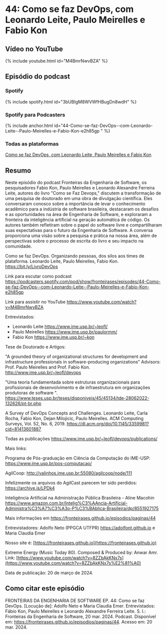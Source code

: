 # 44: Como se faz DevOps, com Leonardo Leite, Paulo Meirelles e Fabio Kon

## Vídeo no YouTube

{% include youtube.html id="M4BmrNwvBZA" %}

## Episódio do podcast

### Spotify

{% include spotify.html id="3bUBIgM8WVWfHBugDn8wdH" %}


### Spotify para Podcasters

{% include anchor.html id="44-Como-se-faz-DevOps--com-Leonardo-Leite--Paulo-Meirelles-e-Fabio-Kon-e2h85gp " %}

### Todas as plataformas

[Como se faz DevOps, com Leonardo Leite, Paulo Meirelles e Fabio Kon](https://podcasters.spotify.com/pod/show/fronteirases/episodes/44-Como-se-faz-DevOps--com-Leonardo-Leite--Paulo-Meirelles-e-Fabio-Kon-e2h85gp )



## Resumo


Neste episódio do podcast Fronteiras da Engenharia de Software, os pesquisadores Fabio Kon, Paulo Meirelles e Leonardo Alexandre Ferreira Leite, autores do livro "Como se Faz Devops," discutem a transformação de uma pesquisa de doutorado em uma obra de divulgação científica. Eles conversaram conosco sobre a importância de levar o conhecimento acadêmico para a indústria de software brasileira, destacaram os desafios e as oportunidades na área de Engenharia de Software, e exploraram a fronteira da inteligência artificial na geração automática de código. Os autores também refletiram sobre o papel do software livre e compartilharam suas expectativas para o futuro da Engenharia de Software. A conversa proporciona uma visão sobre a pesquisa e prática na nossa área, além de perspectivas sobre o processo de escrita do livro e seu impacto na comunidade.


Como se faz DevOps. Organizando pessoas, dos silos aos times de plataforma. Leonardo Leite, Paulo Meirelles, Fabio Kon. <https://bit.ly/LivroDevOps>

Link para escutar como podcast <https://podcasters.spotify.com/pod/show/fronteirases/episodes/44-Como-se-faz-DevOps--com-Leonardo-Leite--Paulo-Meirelles-e-Fabio-Kon-e2h85gp>

Link para assistir no YouTube <https://www.youtube.com/watch?v=M4BmrNwvBZA>

Entrevistados:

-   Leonardo Leite <https://www.ime.usp.br/~leofl/> 
-   Paulo Meirelles <https://www.ime.usp.br/paulormm/> 
-   Fabio Kon <https://www.ime.usp.br/~kon>

Tese de Doutorado e Artigos:

"A grounded theory of organizational structures for development and infrastructure professionals in software-producing organizations"
Advisors: Prof. Paulo Meirelles and Prof. Fabio Kon.
<http://www.ime.usp.br/~leofl/devops>

"Uma teoria fundamentada sobre estruturas organizacionais para profissionais de desenvolvimento e de infraestrutura em organizações produtoras de software ". <https://www.teses.usp.br/teses/disponiveis/45/45134/tde-28062022-132626/pt-br.php>

A Survey of DevOps Concepts and Challenges. Leonardo Leite, Carla Rocha, Fabio Kon, Dejan Milojicic, Paulo Meirelles. ACM Computing Surveys, Vol. 52, No. 6, 2019. <https://dl.acm.org/doi/10.1145/3359981?cid=81413601887>

Todas as publicações <https://www.ime.usp.br/~leofl/devops/publications/>

Mais links:

Programa de Pós-graduação em Ciência da Computação do IME-USP: <https://www.ime.usp.br/pos-computacao/>

AgilCoop: <http://valinhos.ime.usp.br:55080/agilcoop/node/111>

Infelizmente os arquivos do AgilCast parecem ter sido perdidos: <https://archive.is/LPDk4>

Inteligência Artificial na Administração Pública Brasileira - Aline Macohin <https://www.amazon.com.br/Intelig%C3%AAncia-Artificial-Administra%C3%A7%C3%A3o-P%C3%BAblica-Brasileira/dp/8551927175>

Mais informações em ⁠⁠<https://fronteirases.github.io/episodios/paginas/44>

Entrevistadores: Adolfo Neto (PPGCA UTFPR) ⁠⁠⁠⁠https://adolfont.github.io⁠ e Maria Claudia Emer

Nosso site é: ⁠⁠[https://fronteirases.github.io⁠](https://fronteirases.github.io⁠)

Extreme Energy (Music Today 80). Composed & Produced by: Anwar Amr. Link:⁠ ⁠⁠⁠[https://www.youtube.com/watch?v=8ZZbAkKNx7s⁠](https://www.youtube.com/watch?v=8ZZbAkKNx7s%E2%81%A0)

Data de publicação: 20 de março de 2024.

## Como citar este episódio

FRONTEIRAS DA ENGENHARIA DE SOFTWARE EP. 44: Como se faz DevOps. \[Locução de\]: Adolfo Neto e Maria Claudia Emer. Entrevistados: Fábio Kon, Paulo Meirelles e Leonardo Alexandre Ferreira Leite. S. l.: Fronteiras da Engenharia de Software, 20 mar. 2024. Podcast. Disponível em: <https://fronteirases.github.io/episodios/paginas/44>. Acesso em: 20 mar. 2024.

